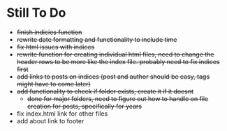 # Still To Do  

* ~~finish indicies function~~
* ~~rewrite date formatting and functionality to include time~~
* ~~fix html issues with indices~~
* ~~rewrite function for creating individual html files, need to change the header rows to be more like the index file. probably need to fix indices first~~
* ~~add links to posts on indices (post and author should be easy, tags might have to come later)~~
* ~~add functionality to check if folder exists, create it if it doesnt~~
  * ~~done for major folders, need to figure out how to handle on file creation for posts, specifically for years~~
* fix index.html link for other files
* add about link to footer
